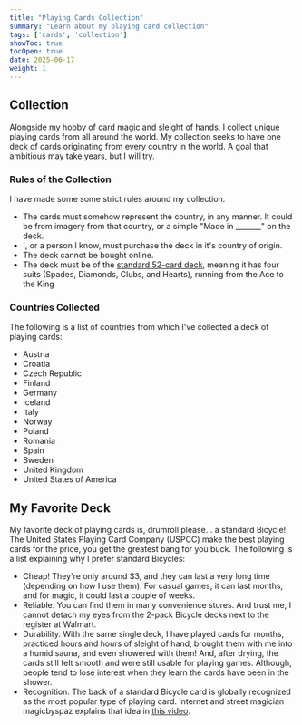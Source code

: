 ```yaml
---
title: "Playing Cards Collection"
summary: "Learn about my playing card collection"
tags: ['cards', 'collection']
showToc: true
tocOpen: true
date: 2025-06-17
weight: 1
---
```



<!-- # Playing Cards -->
## Collection
Alongside my hobby of card magic and sleight of hands, I collect unique playing cards from all around the world. My collection seeks to have one deck of cards originating from every country in the world. A goal that ambitious may take years, but I will try.

### Rules of the Collection
I have made some some strict rules around my collection.
  - The cards must somehow represent the country, in any manner. It could be from imagery from that country, or a simple "Made in _______" on the deck.
  - I, or a person I know, must purchase the deck in it's country of origin.
  - The deck cannot be bought online.
  - The deck must be of the [standard 52-card deck](https://en.wikipedia.org/wiki/Standard_52-card_deck), meaning it has four suits (Spades, Diamonds, Clubs, and Hearts), running from the Ace to the King

### Countries Collected
<!-- The following is a world map, highlighting the countries from which I’ve collected a deck: -->
The following is a list of countries from which I've collected a deck of playing cards:
- Austria
- Croatia
- Czech Republic
- Finland
- Germany
- Iceland
- Italy
- Norway
- Poland
- Romania
- Spain
- Sweden
- United Kingdom
- United States of America
<!-- ![Map of playing card collection](https://wiki.sykose.xyz/lib/exe/fetch.php?media=mapchart_map.png) -->

## My Favorite Deck
My favorite deck of playing cards is, drumroll please... a standard Bicycle! The United States Playing Card Company (USPCC) make the best playing cards for the price, you get the greatest bang for you buck. The following is a list explaining why I prefer standard Bicycles:
  * Cheap! They're only around $3, and they can last a very long time (depending on how I use them). For casual games, it can last months, and for magic, it could last a couple of weeks.
  * Reliable. You can find them in many convenience stores. And trust me, I cannot detach my eyes from the 2-pack Bicycle decks next to the register at Walmart.
  * Durability. With the same single deck, I have played cards for months, practiced hours and hours of sleight of hand, brought them with me into a humid sauna, and even showered with them! And, after drying, the cards still felt smooth and were still usable for playing games. Although, people tend to lose interest when they learn the cards have been in the shower.
  * Recognition. The back of a standard Bicycle card is globally recognized as the most popular type of playing card. Internet and street magician magicbyspaz explains that idea in [this video](https://youtu.be/SNOfpTQrWU4?si=_t5NVSntC9qDaxLs).
